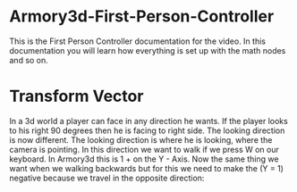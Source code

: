 # Armory3d-First-Person-Controller
This is the First Person Controller documentation for the video. In this documentation you will learn how everything is set up with the math nodes and so on.

# Transform Vector
In a 3d world a player can face in any direction he wants. If the player looks to his right 90 degrees then he is facing to right side. The looking direction is now different. The looking direction is where he is looking, where the camera is pointing. In this direction we want to walk if we press W on our keyboard. In Armory3d this is 1 + on the Y - Axis. Now the same thing we want when we walking backwards but for this we need to make the (Y = 1) negative because we travel in the opposite direction:
